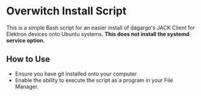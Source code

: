# Overwitch Install Script

This is a simple Bash script for an easier install of dagargo's JACK Client for Elektron devices onto Ubuntu systems. **This does not install the systemd service option.**

## How to Use
- Ensure you have git installed onto your computer
- Enable the ability to execute the script as a program in your File Manager.
